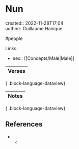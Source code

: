 # Nun

created:: 2022-11-28T17:04  
author:: Guillaume Hanique

#people

Links:

- sex:: [[Concepts/Male\|Male]]

| Verses |
| ------ |

{ .block-language-dataview}

| Notes |
| ----- |

{ .block-language-dataview}

## References

- -
